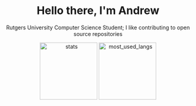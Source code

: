 <div align="center">
  <h1>Hello there, I'm Andrew</h1>
  <p>Rutgers University Computer Science Student; I like contributing to open source repositories</p>
  <img src="https://github-readme-stats.vercel.app/api?username=novialriptide&show_icons=true&include_all_commits=true&count_private=true&bg_color=ffffff00&text_color=718096&hide_border=true" height="150" alt="stats">
  <img src="https://github-readme-stats.vercel.app/api/top-langs/?username=novialriptide&layout=compact&langs_count=10&bg_color=ffffff00&text_color=718096&hide_border=true" height="150" alt="most_used_langs">
</div>
